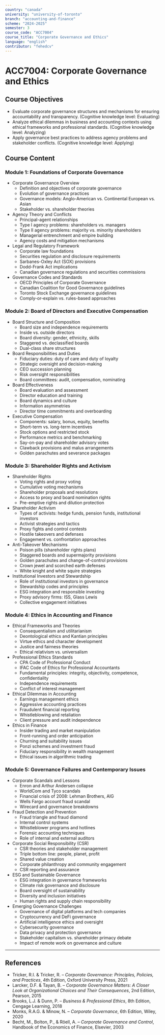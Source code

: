 ```yaml
---
country: "canada"
university: "university-of-toronto"
branch: "accounting-and-finance"
scheme: "2024-2025"
semester: 3
course_code: "ACC7004"
course_title: "Corporate Governance and Ethics"
language: "english"
contributor: "fehedcv"
---
```

# ACC7004: Corporate Governance and Ethics

## Course Objectives
* Evaluate corporate governance structures and mechanisms for ensuring accountability and transparency. (Cognitive knowledge level: Evaluating)
* Analyze ethical dilemmas in business and accounting contexts using ethical frameworks and professional standards. (Cognitive knowledge level: Analyzing)
* Apply governance best practices to address agency problems and stakeholder conflicts. (Cognitive knowledge level: Applying)

## Course Content

### Module 1: Foundations of Corporate Governance
* Corporate Governance Overview
  - Definition and objectives of corporate governance
  - Evolution of governance practices
  - Governance models: Anglo-American vs. Continental European vs. Asian
  - Stakeholder vs. shareholder theories
* Agency Theory and Conflicts
  - Principal-agent relationships
  - Type I agency problems: shareholders vs. managers
  - Type II agency problems: majority vs. minority shareholders
  - Managerial entrenchment and empire building
  - Agency costs and mitigation mechanisms
* Legal and Regulatory Framework
  - Corporate law foundations
  - Securities regulation and disclosure requirements
  - Sarbanes-Oxley Act (SOX) provisions
  - Dodd-Frank Act implications
  - Canadian governance regulations and securities commissions
* Governance Codes and Standards
  - OECD Principles of Corporate Governance
  - Canadian Coalition for Good Governance guidelines
  - Toronto Stock Exchange governance guidelines
  - Comply-or-explain vs. rules-based approaches

### Module 2: Board of Directors and Executive Compensation
* Board Structure and Composition
  - Board size and independence requirements
  - Inside vs. outside directors
  - Board diversity: gender, ethnicity, skills
  - Staggered vs. declassified boards
  - Dual-class share structures
* Board Responsibilities and Duties
  - Fiduciary duties: duty of care and duty of loyalty
  - Strategic oversight and decision-making
  - CEO succession planning
  - Risk oversight responsibilities
  - Board committees: audit, compensation, nominating
* Board Effectiveness
  - Board evaluation and assessment
  - Director education and training
  - Board dynamics and culture
  - Information asymmetries
  - Director time commitments and overboarding
* Executive Compensation
  - Components: salary, bonus, equity, benefits
  - Short-term vs. long-term incentives
  - Stock options and restricted stock
  - Performance metrics and benchmarking
  - Say-on-pay and shareholder advisory votes
  - Clawback provisions and malus arrangements
  - Golden parachutes and severance packages

### Module 3: Shareholder Rights and Activism
* Shareholder Rights
  - Voting rights and proxy voting
  - Cumulative voting mechanisms
  - Shareholder proposals and resolutions
  - Access to proxy and board nomination rights
  - Pre-emptive rights and dilution protection
* Shareholder Activism
  - Types of activists: hedge funds, pension funds, institutional investors
  - Activist strategies and tactics
  - Proxy fights and control contests
  - Hostile takeovers and defenses
  - Engagement vs. confrontation approaches
* Anti-Takeover Mechanisms
  - Poison pills (shareholder rights plans)
  - Staggered boards and supermajority provisions
  - Golden parachutes and change-of-control provisions
  - Crown jewel and scorched earth defenses
  - White knight and white squire strategies
* Institutional Investors and Stewardship
  - Role of institutional investors in governance
  - Stewardship codes and principles
  - ESG integration and responsible investing
  - Proxy advisory firms: ISS, Glass Lewis
  - Collective engagement initiatives

### Module 4: Ethics in Accounting and Finance
* Ethical Frameworks and Theories
  - Consequentialism and utilitarianism
  - Deontological ethics and Kantian principles
  - Virtue ethics and character development
  - Justice and fairness theories
  - Ethical relativism vs. universalism
* Professional Ethics Standards
  - CPA Code of Professional Conduct
  - IFAC Code of Ethics for Professional Accountants
  - Fundamental principles: integrity, objectivity, competence, confidentiality
  - Independence requirements
  - Conflict of interest management
* Ethical Dilemmas in Accounting
  - Earnings management ethics
  - Aggressive accounting practices
  - Fraudulent financial reporting
  - Whistleblowing and retaliation
  - Client pressure and audit independence
* Ethics in Finance
  - Insider trading and market manipulation
  - Front-running and order anticipation
  - Churning and suitability issues
  - Ponzi schemes and investment fraud
  - Fiduciary responsibility in wealth management
  - Ethical issues in algorithmic trading

### Module 5: Governance Failures and Contemporary Issues
* Corporate Scandals and Lessons
  - Enron and Arthur Andersen collapse
  - WorldCom and Tyco scandals
  - Financial crisis of 2008: Lehman Brothers, AIG
  - Wells Fargo account fraud scandal
  - Wirecard and governance breakdowns
* Fraud Detection and Prevention
  - Fraud triangle and fraud diamond
  - Internal control systems
  - Whistleblower programs and hotlines
  - Forensic accounting techniques
  - Role of internal and external auditors
* Corporate Social Responsibility (CSR)
  - CSR theories and stakeholder management
  - Triple bottom line: people, planet, profit
  - Shared value creation
  - Corporate philanthropy and community engagement
  - CSR reporting and assurance
* ESG and Sustainable Governance
  - ESG integration in governance frameworks
  - Climate risk governance and disclosure
  - Board oversight of sustainability
  - Diversity and inclusion initiatives
  - Human rights and supply chain responsibility
* Emerging Governance Challenges
  - Governance of digital platforms and tech companies
  - Cryptocurrency and DeFi governance
  - Artificial intelligence ethics and oversight
  - Cybersecurity governance
  - Data privacy and protection governance
  - Stakeholder capitalism vs. shareholder primacy debate
  - Impact of remote work on governance and culture

---

## References
* Tricker, R.I. & Tricker, R. – *Corporate Governance: Principles, Policies, and Practices*, 4th Edition, Oxford University Press, 2021
* Larcker, D.F. & Tayan, B. – *Corporate Governance Matters: A Closer Look at Organizational Choices and Their Consequences*, 2nd Edition, Pearson, 2015
* Brooks, L.J. & Dunn, P. – *Business & Professional Ethics*, 8th Edition, Cengage Learning, 2018
* Monks, R.A.G. & Minow, N. – *Corporate Governance*, 6th Edition, Wiley, 2020
* Becht, M., Bolton, P., & Röell, A. – *Corporate Governance and Control*, Handbook of the Economics of Finance, Elsevier, 2003